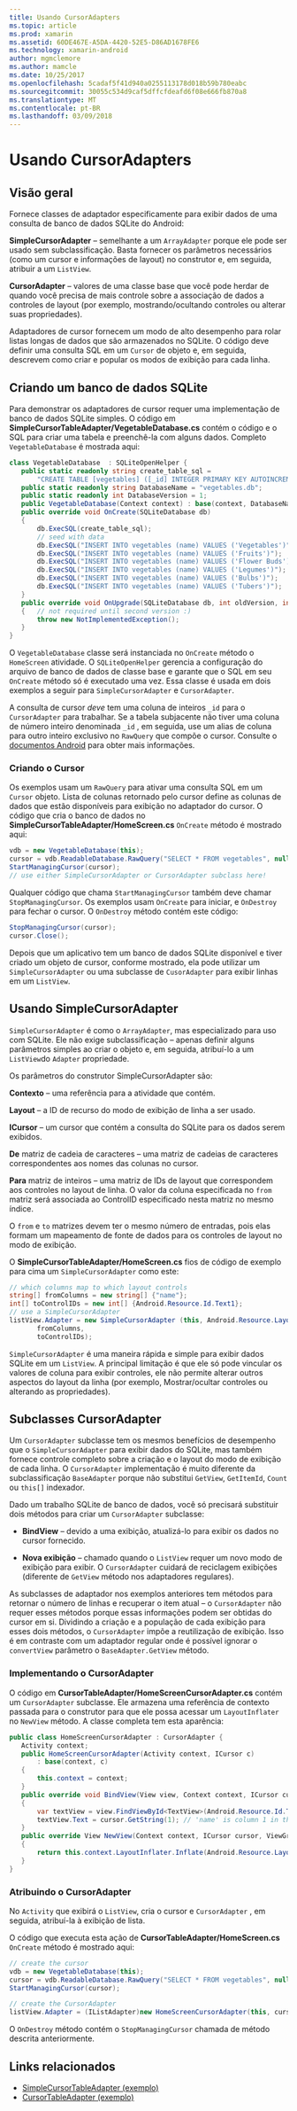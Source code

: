```yaml
---
title: Usando CursorAdapters
ms.topic: article
ms.prod: xamarin
ms.assetid: 60DE467E-A5DA-4420-52E5-D86AD1678FE6
ms.technology: xamarin-android
author: mgmclemore
ms.author: mamcle
ms.date: 10/25/2017
ms.openlocfilehash: 5cadaf5f41d940a0255113178d018b59b780eabc
ms.sourcegitcommit: 30055c534d9caf5dffcfdeafd6f08e666fb870a8
ms.translationtype: MT
ms.contentlocale: pt-BR
ms.lasthandoff: 03/09/2018
---
```

# <a name="using-cursoradapters"></a>Usando CursorAdapters


## <a name="overview"></a>Visão geral

Fornece classes de adaptador especificamente para exibir dados de uma consulta de banco de dados SQLite do Android:

 **SimpleCursorAdapter** – semelhante a um `ArrayAdapter` porque ele pode ser usado sem subclassificação. Basta fornecer os parâmetros necessários (como um cursor e informações de layout) no construtor e, em seguida, atribuir a um `ListView`.

 **CursorAdapter** – valores de uma classe base que você pode herdar de quando você precisa de mais controle sobre a associação de dados a controles de layout (por exemplo, mostrando/ocultando controles ou alterar suas propriedades).

Adaptadores de cursor fornecem um modo de alto desempenho para rolar listas longas de dados que são armazenados no SQLite. O código deve definir uma consulta SQL em um `Cursor` de objeto e, em seguida, descrevem como criar e popular os modos de exibição para cada linha.


## <a name="creating-an-sqlite-database"></a>Criando um banco de dados SQLite

Para demonstrar os adaptadores de cursor requer uma implementação de banco de dados SQLite simples. O código em **SimpleCursorTableAdapter/VegetableDatabase.cs** contém o código e o SQL para criar uma tabela e preenchê-la com alguns dados.
Completo `VegetableDatabase` é mostrada aqui:

```csharp
class VegetableDatabase  : SQLiteOpenHelper {
   public static readonly string create_table_sql =
       "CREATE TABLE [vegetables] ([_id] INTEGER PRIMARY KEY AUTOINCREMENT NOT NULL UNIQUE, [name] TEXT NOT NULL UNIQUE)";
   public static readonly string DatabaseName = "vegetables.db";
   public static readonly int DatabaseVersion = 1;
   public VegetableDatabase(Context context) : base(context, DatabaseName, null, DatabaseVersion) { }
   public override void OnCreate(SQLiteDatabase db)
   {
       db.ExecSQL(create_table_sql);
       // seed with data
       db.ExecSQL("INSERT INTO vegetables (name) VALUES ('Vegetables')");
       db.ExecSQL("INSERT INTO vegetables (name) VALUES ('Fruits')");
       db.ExecSQL("INSERT INTO vegetables (name) VALUES ('Flower Buds')");
       db.ExecSQL("INSERT INTO vegetables (name) VALUES ('Legumes')");
       db.ExecSQL("INSERT INTO vegetables (name) VALUES ('Bulbs')");
       db.ExecSQL("INSERT INTO vegetables (name) VALUES ('Tubers')");
   }
   public override void OnUpgrade(SQLiteDatabase db, int oldVersion, int newVersion)
   {   // not required until second version :)
       throw new NotImplementedException();
   }
}
```

O `VegetableDatabase` classe será instanciada no `OnCreate` método o `HomeScreen` atividade. O `SQLiteOpenHelper` gerencia a configuração do arquivo de banco de dados de classe base e garante que o SQL em seu `OnCreate` método só é executado uma vez. Essa classe é usada em dois exemplos a seguir para `SimpleCursorAdapter` e `CursorAdapter`.

A consulta de cursor *deve* tem uma coluna de inteiros `_id` para o `CursorAdapter` para trabalhar. Se a tabela subjacente não tiver uma coluna de número inteiro denominada `_id` , em seguida, use um alias de coluna para outro inteiro exclusivo no `RawQuery` que compõe o cursor. Consulte o [documentos Android](https://developer.xamarin.com/api/type/Android.Widget.CursorAdapter/) para obter mais informações.


### <a name="creating-the-cursor"></a>Criando o Cursor

Os exemplos usam um `RawQuery` para ativar uma consulta SQL em um `Cursor` objeto. Lista de colunas retornado pelo cursor define as colunas de dados que estão disponíveis para exibição no adaptador do cursor. O código que cria o banco de dados no **SimpleCursorTableAdapter/HomeScreen.cs** `OnCreate` método é mostrado aqui:

```csharp
vdb = new VegetableDatabase(this);
cursor = vdb.ReadableDatabase.RawQuery("SELECT * FROM vegetables", null); // cursor query
StartManagingCursor(cursor);
// use either SimpleCursorAdapter or CursorAdapter subclass here!
```

Qualquer código que chama `StartManagingCursor` também deve chamar `StopManagingCursor`. Os exemplos usam `OnCreate` para iniciar, e `OnDestroy` para fechar o cursor. O `OnDestroy` método contém este código:

```csharp
StopManagingCursor(cursor);
cursor.Close();
```

Depois que um aplicativo tem um banco de dados SQLite disponível e tiver criado um objeto de cursor, conforme mostrado, ela pode utilizar um `SimpleCursorAdapter` ou uma subclasse de `CusorAdapter` para exibir linhas em um `ListView`.


## <a name="using-simplecursoradapter"></a>Usando SimpleCursorAdapter

`SimpleCursorAdapter` é como o `ArrayAdapter`, mas especializado para uso com SQLite. Ele não exige subclassificação – apenas definir alguns parâmetros simples ao criar o objeto e, em seguida, atribuí-lo a um `ListView`do `Adapter` propriedade.

Os parâmetros do construtor SimpleCursorAdapter são:

 **Contexto** – uma referência para a atividade que contém.

 **Layout** – a ID de recurso do modo de exibição de linha a ser usado.

 **ICursor** – um cursor que contém a consulta do SQLite para os dados serem exibidos.

 **De** matriz de cadeia de caracteres – uma matriz de cadeias de caracteres correspondentes aos nomes das colunas no cursor.

 **Para** matriz de inteiros – uma matriz de IDs de layout que correspondem aos controles no layout de linha. O valor da coluna especificada no `from` matriz será associada ao ControlID especificado nesta matriz no mesmo índice.

O `from` e `to` matrizes devem ter o mesmo número de entradas, pois elas formam um mapeamento de fonte de dados para os controles de layout no modo de exibição.

O **SimpleCursorTableAdapter/HomeScreen.cs** fios de código de exemplo para cima um `SimpleCursorAdapter` como este:

```csharp
// which columns map to which layout controls
string[] fromColumns = new string[] {"name"};
int[] toControlIDs = new int[] {Android.Resource.Id.Text1};
// use a SimpleCursorAdapter
listView.Adapter = new SimpleCursorAdapter (this, Android.Resource.Layout.SimpleListItem1, cursor,
       fromColumns,
       toControlIDs);
```

`SimpleCursorAdapter` é uma maneira rápida e simple para exibir dados SQLite em um `ListView`. A principal limitação é que ele só pode vincular os valores de coluna para exibir controles, ele não permite alterar outros aspectos do layout da linha (por exemplo, Mostrar/ocultar controles ou alterando as propriedades).


## <a name="subclassing-cursoradapter"></a>Subclasses CursorAdapter

Um `CursorAdapter` subclasse tem os mesmos benefícios de desempenho que o `SimpleCursorAdapter` para exibir dados do SQLite, mas também fornece controle completo sobre a criação e o layout do modo de exibição de cada linha. O `CursorAdapter` implementação é muito diferente da subclassificação `BaseAdapter` porque não substitui `GetView`, `GetItemId`, `Count` ou `this[]` indexador.

Dado um trabalho SQLite de banco de dados, você só precisará substituir dois métodos para criar um `CursorAdapter` subclasse:

- **BindView** – devido a uma exibição, atualizá-lo para exibir os dados no cursor fornecido.

- **Nova exibição** – chamado quando o `ListView` requer um novo modo de exibição para exibir. O `CursorAdapter` cuidará de reciclagem exibições (diferente de `GetView` método nos adaptadores regulares).

As subclasses de adaptador nos exemplos anteriores tem métodos para retornar o número de linhas e recuperar o item atual – o `CursorAdapter` não requer esses métodos porque essas informações podem ser obtidas do cursor em si. Dividindo a criação e a população de cada exibição para esses dois métodos, o `CursorAdapter` impõe a reutilização de exibição. Isso é em contraste com um adaptador regular onde é possível ignorar o `convertView` parâmetro o `BaseAdapter.GetView` método.


### <a name="implementing-the-cursoradapter"></a>Implementando o CursorAdapter

O código em **CursorTableAdapter/HomeScreenCursorAdapter.cs** contém um `CursorAdapter` subclasse. Ele armazena uma referência de contexto passada para o construtor para que ele possa acessar um `LayoutInflater` no `NewView` método. A classe completa tem esta aparência:

```csharp
public class HomeScreenCursorAdapter : CursorAdapter {
   Activity context;
   public HomeScreenCursorAdapter(Activity context, ICursor c)
       : base(context, c)
   {
       this.context = context;
   }
   public override void BindView(View view, Context context, ICursor cursor)
   {
       var textView = view.FindViewById<TextView>(Android.Resource.Id.Text1);
       textView.Text = cursor.GetString(1); // 'name' is column 1 in the cursor query
   }
   public override View NewView(Context context, ICursor cursor, ViewGroup parent)
   {
       return this.context.LayoutInflater.Inflate(Android.Resource.Layout.SimpleListItem1, parent, false);
   }
}
```


### <a name="assigning-the-cursoradapter"></a>Atribuindo o CursorAdapter

No `Activity` que exibirá o `ListView`, cria o cursor e `CursorAdapter` , em seguida, atribuí-la à exibição de lista.

O código que executa esta ação de **CursorTableAdapter/HomeScreen.cs** `OnCreate` método é mostrado aqui:

```csharp
// create the cursor
vdb = new VegetableDatabase(this);
cursor = vdb.ReadableDatabase.RawQuery("SELECT * FROM vegetables", null);
StartManagingCursor(cursor);

// create the CursorAdapter
listView.Adapter = (IListAdapter)new HomeScreenCursorAdapter(this, cursor, false);
```

O `OnDestroy` método contém o `StopManagingCursor` chamada de método descrita anteriormente.



## <a name="related-links"></a>Links relacionados

- [SimpleCursorTableAdapter (exemplo)](https://developer.xamarin.com/samples/SimpleCursorTableAdapter/)
- [CursorTableAdapter (exemplo)](https://developer.xamarin.com/samples/CursorTableAdapter/)
